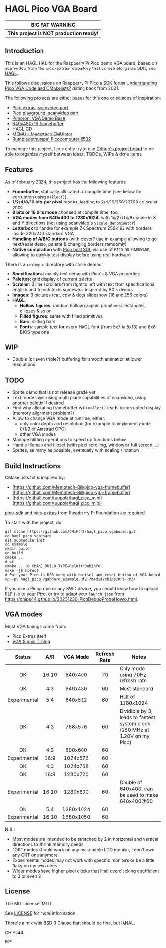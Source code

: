 # HAGL Pico VGA Board

|            **BIG FAT WARNING**            |
| :---------------------------------------: |
| **This project is NOT production ready!** |

## Introduction

This is an HAGL HAL for the Raspberry Pi Pico demo VGA board, based on scanvideo from the pico-extras repository that comes alongside SDK, see [HAGL](https://github.com/tuupola/hagl).

This follows discussions on Raspberry Pi Pico's SDK forum [Understanding Pico VGA Code and CMakelists?](https://www.raspberrypi.org/forums/viewtopic.php?f=145&t=305712) dating back from 2021.

The following projects are either bases for this one or sources of inspiration:

- [Pico extras, scanvideo part](https://github.com/raspberrypi/pico-extras/tree/master/src/rp2_common/pico_scanvideo_dpi)
- [Pico playground, scanvideo part](https://github.com/raspberrypi/pico-playground/tree/master/scanvideo)
- [Pimoroni VGA Demo Base](https://shop.pimoroni.com/products/pimoroni-pico-vga-demo-base)
- [640x480x16 framebuffer](https://github.com/Memotech-Bill/pico-vga-framebuffer)
- [HAGL GD](https://github.com/tuupola/hagl_gd)
- [MEMU - Memotech EMUlator](https://github.com/Memotech-Bill/MEMU)
- [Rumbledethumps' Picocomputer 6502](https://github.com/picocomputer/rp6502)

To manage this project, I currently try to use [Github's project board](https://github.com/users/CHiPs44/projects/1/views/2) to be able to organize myself between ideas, TODOs, WIPs & done items.

## Features

As of february 2024, this project has the following features:

- **Framebuffer**, statically allocated at compile time (see below for corruption using `malloc()`),
- **1/2/4/8/16 bits per pixel** modes, leading to 2/4/16/256/32768 colors at once
- **8 bits or 16 bits mode** choosed at compile time, too,
- **VGA modes from 640x400 to 1280x1024**, with 1x/2x/4x/8x scale in X and Y directions (not using scanvideo's `yscale_denominator`)
- **Letterbox** to handle for example ZX Spectrum 256x192 with borders inside 320x240 standard VGA
- **Handling of A/B/C buttons** (with clever? use in example allowing to go next/reset demo, palette & changing borders ramdomly)
- **Native compilation** with [Pico host SDL](`https://github.com/raspberrypi/pico-host-sdl`) via use of `PICO_NO_HARDWARE`, allowing to quickly test display before using real hardware

There is an `example` directory with some demos:

- **Specifications**: mainly text demo with Pico's & VGA properties
- **Palettes**: grid display of current palette
- **Scroller**: 3 line scrollers from right to left with text from specifications, english and french texts somewhat inspired by 80's demos
- **Images**: 3 pictures (cat, cow & dog) slideshow (16 and 256 colors)
- **HAGL**:
  - **Hollow figures**: random hollow graphic primitives: rectangles, ellipses & so on
  - **Filled figures**: same with filled primitives
  - **Bars**: sliding bars
  - **Fonts**: sample text for every HAGL font (from 5x7 to 8x13) and 8x8 BIOS type one

## WIP

- Double (or even triple?) buffering for smooth animation at lower resolutions

## TODO

- Sprite demo that is not release grade yet
- Text mode layer using multi plane capabilities of scanvideo, using another palette if desired
- Find why allocating framebuffer with `malloc()` leads to corrupted display (memory alignment problem?)
- Allow to change VGA mode at runtime, either:
  - only color depth and resolution (for example to implement mode 0/1/2 of Amstrad CPC)
  - other VGA modes
- Manage blitting operations to speed up functions below
- Handle tilemap and tileset (with pixel scrolling, window or full screen,...)
- Sprites, as many as possible, eventually with scaling / rotation

## Build Instructions

CMakeLists.txt is inspired by:

- [https://github.com/Memotech-Bill/pico-vga-framebuffer](https://github.com/Memotech-Bill/pico-vga-framebuffer)
- [https://github.com/tuupola/hagl_pico_mipi](https://github.com/tuupola/hagl_pico_mipi)

[pico-sdk](https://github.com/raspberrypi/pico-sdk) and [pico-extras](https://github.com/raspberrypi/pico-extras) from Raspberry Pi Foundation are required.

To start with the project, do:

```shell
git clone https://github.com/CHiPs44/hagl_pico_vgaboard.git
cd hagl_pico_vgaboard
git submodule init
cd example
mkdir build
cd build
cmake ..
# or
cmake .. -D CMAKE_BUILD_TYPE=RelWithDebInfo
make -j$(nproc)
# Put your Pico in USB mode with bootsel and reset button of VGA board
cp -pv hagl_pico_vgaboard_example.uf2 /media/chips/RPI-RP2/
```

If you use a Picoprobe or any SWD device, you should know how to upload ELF file to your Pico, or try to adapt your `launch.json` from <https://chips44.github.io/20231230-PicoDebugProbeHowto.html>.

## VGA modes

Most VGA timings come from:

- Pico Extras itself
- [VGA Signal Timing](http://tinyvga.com/vga-timing)

|    Status    |  A/R  | VGA Mode  | Refresh Rate | Notes                                                                       |
| :----------: | :---: | :-------: | :----------: | --------------------------------------------------------------------------- |
|      OK      | 16:10 |  640x400  |      70      | Only mode using 70Hz refresh rate                                           |
|      OK      |  4:3  |  640x480  |      60      | Most standard                                                               |
| Experimental |  5:4  |  640x512  |      60      | Half of 1280x1024                                                           |
|      OK      |  4:3  |  768x576  |      60      | Dividible by 3, leads to fastest system clock (280 MHz at 1.20V on my Pico) |
|      OK      |  4:3  |  800x600  |      60      |                                                                             |
| Experimental | 16:9  | 1024x576  |      60      |                                                                             |
|      OK      |  4:3  | 1024x768  |      60      |                                                                             |
|      OK      | 16:9  | 1280x720  |      60      |                                                                             |
| Experimental | 16:10 | 1280x800  |      60      | Double of 640x400, can be used to make 640x400@60                           |
|      OK      |  5:4  | 1280x1024 |      60      |                                                                             |
| Experimental | 16:10 | 1680x1050 |      60      |                                                                             |

N.B.:

- Most modes are intended to be stretched by 2 in horizontal and vertical directions to shrink memory needs
- "OK" modes should work on any reasonable LCD monitor, I don't own any CRT one anymore
- Experimental modes may not work with specific monitors or be a little flaky on my own ones
- Wider modes have higher pixel clocks that limit overclocking coefficient to 3 or even 2

## License

The MIT License (MIT).

See [LICENSE](LICENSE) for more information.

There's a mix with BSD 3 Clause that should be fine, but IANAL.

CHiPs44.

`EOF`
